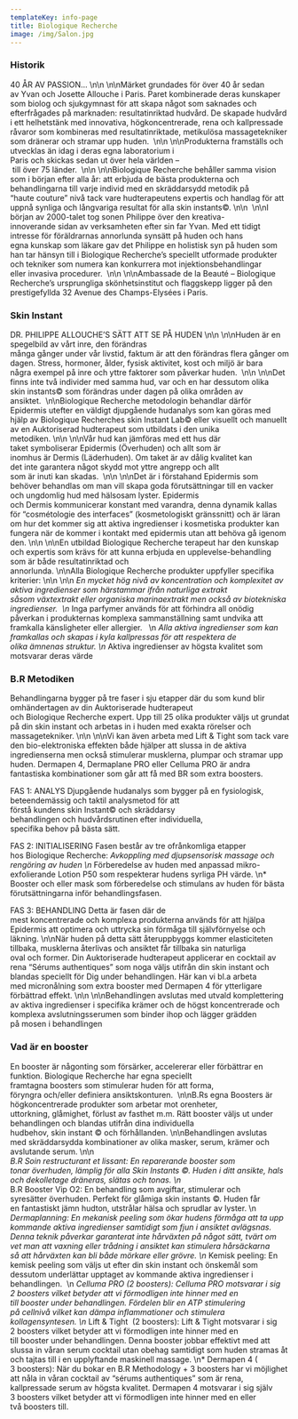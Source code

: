 ```yaml
---
templateKey: info-page
title: Biologique Recherche
image: /img/Salon.jpg
---
```

### Historik

 40 ÅR AV PASSION… \n\n \n\nMärket grundades för över 40 år sedan av Yvan och Josette Allouche i Paris. Paret kombinerade deras kunskaper som biolog och sjukgymnast för att skapa något som saknades och efterfrågades på marknaden: resultatinriktad hudvård. De skapade hudvård i ett helhetstänk med innovativa, högkoncentrerade, rena och kallpressade råvaror som kombineras med resultatinriktade, metikulösa massagetekniker som dränerar och stramar upp huden.  \n\n \n\nProdukterna framställs och utvecklas än idag i deras egna laboratorium i Paris och skickas sedan ut över hela världen – till över 75 länder.  \n\n \n\nBiologique Recherche behåller samma vision som i början efter alla år: att erbjuda de bästa produkterna och behandlingarna till varje individ med en skräddarsydd metodik på “haute couture” nivå tack vare hudterapeutens expertis och handlag för att uppnå synliga och långvariga resultat för alla skin instants©. \n\n  \n\nI början av 2000-talet tog sonen Philippe över den kreativa-innoverande sidan av verksamheten efter sin far Yvan. Med ett tidigt intresse för föräldrarnas annorlunda synsätt på huden och hans egna kunskap som läkare gav det Philippe en holistisk syn på huden som han tar hänsyn till i Biologique Recherche’s speciellt utformade produkter och tekniker som numera kan konkurrera mot injektionsbehandlingar eller invasiva procedurer.  \n\n \n\nAmbassade de la Beauté – Biologique Recherche’s ursprungliga skönhetsinstitut och flaggskepp ligger på den prestigefyllda 32 Avenue des Champs-Elysées i Paris.



###  Skin Instant


 DR. PHILIPPE ALLOUCHE’S SÄTT ATT SE PÅ HUDEN \n\n \n\nHuden är en spegelbild av vårt inre, den förändras många gånger under vår livstid, faktum är att den förändras flera gånger om dagen. Stress, hormoner, ålder, fysisk aktivitet, kost och miljö är bara några exempel på inre och yttre faktorer som påverkar huden.  \n\n \n\nDet finns inte två individer med samma hud, var och en har dessutom olika skin instants© som förändras under dagen på olika områden av ansiktet.  \n\nBiologique Recherche metodologin behandlar därför Epidermis utefter en väldigt djupgående hudanalys som kan göras med hjälp av Biologique Recherches skin Instant Lab© eller visuellt och manuellt av en Auktoriserad hudterapeut som utbildats i den unika metodiken. \n\n \n\nVår hud kan jämföras med ett hus där taket symboliserar Epidermis (Överhuden) och allt som är inomhus är Dermis (Läderhuden). Om taket är av dålig kvalitet kan det inte garantera något skydd mot yttre angrepp och allt som är inuti kan skadas.  \n\n \n\nDet är i förstahand Epidermis som behöver behandlas om man vill skapa goda förutsättningar till en vacker och ungdomlig hud med hälsosam lyster. Epidermis och Dermis kommunicerar konstant med varandra, denna dynamik kallas för “cosmétologie des interfaces” (kosmetologiskt gränssnitt) och är läran om hur det kommer sig att aktiva ingredienser i kosmetiska produkter kan fungera när de kommer i kontakt med epidermis utan att behöva gå igenom den. \n\n \n\nEn utbildad Biologique Recherche terapeut har den kunskap och expertis som krävs för att kunna erbjuda en upplevelse-behandling som är både resultatinriktad och annorlunda. \n\nAlla Biologique Recherche produkter uppfyller specifika kriterier: \n\n \n\n *En mycket hög nivå av koncentration och komplexitet av aktiva ingredienser som härstammar ifrån naturliga extrakt såsom växtextrakt eller organiska marinaextrakt men också av biotekniska ingredienser.  \n* Inga parfymer används för att förhindra all onödig påverkan i produkternas komplexa sammanställning samt undvika att framkalla känsligheter eller allergier.   \n *Alla aktiva ingredienser som kan framkallas och skapas i kyla kallpressas för att respektera de olika ämnenas struktur. \n* Aktiva ingredienser av högsta kvalitet som motsvarar deras värde



###   B.R Metodiken


Behandlingarna bygger på tre faser i sju etapper där du som kund blir omhändertagen av din Auktoriserade hudterapeut och Biologique Recherche expert. Upp till 25 olika produkter väljs ut grundat på din skin instant och arbetas in i huden med exakta rörelser och massagetekniker. \n\n \n\nVi kan även arbeta med Lift & Tight som tack vare den bio-elektroniska effekten både hjälper att slussa in de aktiva ingredienserna men också stimulerar musklerna, plumpar och stramar upp huden. Dermapen 4, Dermaplane PRO eller Celluma PRO är andra fantastiska kombinationer som går att få med BR som extra boosters. 

 FAS 1: ANALYS Djupgående hudanalys som bygger på en fysiologisk, beteendemässig och taktil analysmetod för att förstå kundens skin Instant© och skräddarsy behandlingen och hudvårdsrutinen efter individuella, specifika behov på bästa sätt. 

 FAS 2: INITIALISERING Fasen består av tre ofrånkomliga etapper hos Biologique Recherche: *Avkoppling med djupsensorisk massage och rengöring av huden \n* Förberedelse av huden med anpassad mikro-exfolierande Lotion P50 som respekterar hudens syrliga PH värde. \n* Booster och eller mask som förberedelse och stimulans av huden för bästa förutsättningarna inför behandlingsfasen. 

 FAS 3: BEHANDLING Detta är fasen där de mest koncentrerade och komplexa produkterna används för att hjälpa Epidermis att optimera och uttrycka sin förmåga till självförnyelse och läkning. \n\nNär huden på detta sätt återuppbyggs kommer elasticiteten tillbaka, musklerna återlivas och ansiktet får tillbaka sin naturliga oval och former. Din Auktoriserade hudterapeut applicerar en cocktail av rena “Sérums authentiques” som noga väljs utifrån din skin instant och blandas speciellt för Dig under behandlingen. Här kan vi bl.a arbeta med micronålning som extra booster med Dermapen 4 för ytterligare förbättrad effekt. \n\n \n\nBehandlingen avslutas med utvald komplettering av aktiva ingredienser i specifika krämer och de högst koncentrerade och komplexa avslutningsserumen som binder ihop och lägger grädden på mosen i behandlingen



###  Vad är en booster


 En booster är någonting som försärker, accelererar eller förbättrar en funktion. Biologique Recherche har egna speciellt framtagna boosters som stimulerar huden för att forma, föryngra och/eller definiera ansiktskonturen.  \n\nB.Rs egna Boosters är högkoncentrerade produkter som arbetar mot orenheter, uttorkning, glåmighet, förlust av fasthet m.m. Rätt booster väljs ut under behandlingen och blandas utifrån dina individuella hudbehov, skin instant © och förhållanden. \n\nBehandlingen avslutas med skräddarsydda kombinationer av olika masker, serum, krämer och avslutande serum. \n\n *B.R Soin restructurant et lissant: En reparerande booster som tonar överhuden, lämplig för alla Skin Instants ©. Huden i ditt ansikte, hals och dekolletage dräneras, slätas och tonas. \n* B.R Booster Vip O2: En behandling som avgiftar, stimulerar och syresätter överhuden. Perfekt för glåmiga skin instants ©. Huden får en fantastiskt jämn hudton, utstrålar hälsa och sprudlar av lyster. \n *Dermaplanning: En mekanisk peeling som ökar hudens förmåga att ta upp kommande aktiva ingredienser samtidigt som fjun i ansiktet avlägsnas. Denna teknik påverkar garanterat inte hårväxten på något sätt, tvärt om vet man att vaxning eller trådning i ansiktet kan stimulera hårsäckarna så att hårväxten kan bli både mörkare eller grövre. \n* Kemisk peeling: En kemisk peeling som väljs ut efter din skin instant och önskemål som dessutom underlättar upptaget av kommande aktiva ingredienser i behandlingen.  \n *Celluma PRO (2 boosters): Celluma PRO motsvarar i sig 2 boosters vilket betyder att vi förmodligen inte hinner med en till booster under behandlingen. Fördelen blir en ATP stimulering på cellnivå vilket kan dämpa inflammationer och stimulera kollagensyntesen. \n* Lift & Tight  (2 boosters): Lift & Tight motsvarar i sig 2 boosters vilket betyder att vi förmodligen inte hinner med en till booster under behandlingen. Denna booster jobbar effektivt med att slussa in våran serum cocktail utan obehag samtidigt som huden stramas åt och tajtas till i en upplyftande maskinell massage. \n* Dermapen 4 ( 3 boosters): När du bokar en B.R Methodology + 3 boosters har vi möjlighet att nåla in våran cocktail av “sérums authentiques” som är rena, kallpressade serum av högsta kvalitet. Dermapen 4 motsvarar i sig själv 3 boosters vilket betyder att vi förmodligen inte hinner med en eller två boosters till.